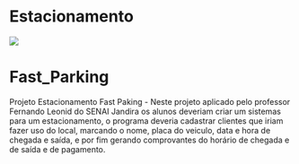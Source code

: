 <h1 style: text-align: "center">Estacionamento</h1>

<img src="https://cdn.pixabay.com/photo/2016/02/24/17/26/garage-1220347_960_720.jpg">

# Fast_Parking
Projeto Estacionamento Fast Paking  - Neste projeto aplicado pelo professor Fernando Leonid do SENAI Jandira os alunos deveriam criar um sistemas para um estacionamento, o programa deveria cadastrar clientes que iriam fazer uso do local, marcando o nome, placa do veiculo, data e hora de chegada e saída, e por fim gerando comprovantes do horário de chegada e de saída e de pagamento.
